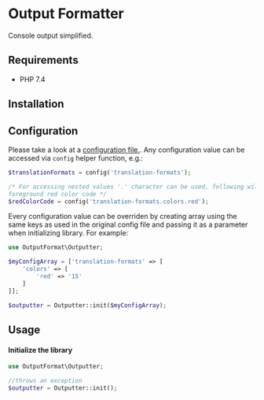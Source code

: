 # Output Formatter

Console output simplified.

## Requirements
 - PHP 7.4
 
## Installation
## Configuration
Please take a look at a [configuration file.](/config/config.php). Any configuration value can be accessed via `config` 
helper function, e.g.:
```php
$translationFormats = config('translation-formats');

/* For accessing nested values '.' character can be used, following will return 
foreground red color code */ 
$redColorCode = config('translation-formats.colors.red');
```
Every configuration value can be overriden by creating array using the same keys
as used in the original config file and passing it as a parameter when initializing library. For example:
```php
use OutputFormat\Outputter;

$myConfigArray = ['translation-formats' => [
    'colors' => [
        'red' => '15'
    ]
]];

$outputter = Outputter::init($myConfigArray);
``` 
## Usage
#### Initialize the library
```php
use OutputFormat\Outputter;

//throws an exception 
$outputter = Outputter::init();
```